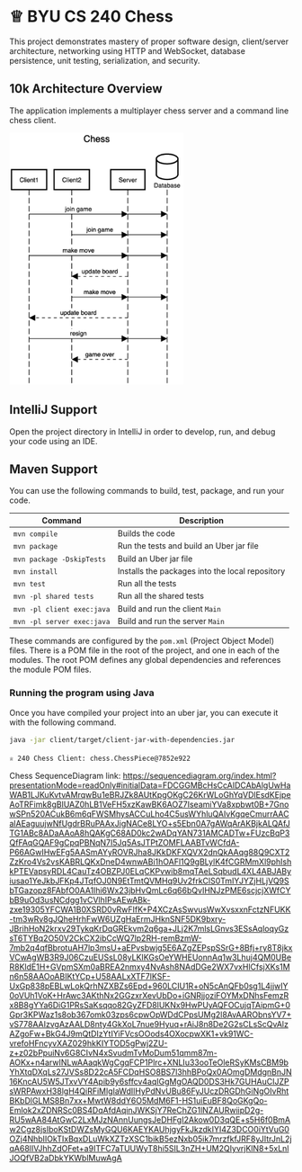# ♕ BYU CS 240 Chess

This project demonstrates mastery of proper software design, client/server architecture, networking using HTTP and WebSocket, database persistence, unit testing, serialization, and security.

## 10k Architecture Overview

The application implements a multiplayer chess server and a command line chess client.

[![Sequence Diagram](10k-architecture.png)](https://sequencediagram.org/index.html#initialData=C4S2BsFMAIGEAtIGckCh0AcCGAnUBjEbAO2DnBElIEZVs8RCSzYKrgAmO3AorU6AGVIOAG4jUAEyzAsAIyxIYAERnzFkdKgrFIuaKlaUa0ALQA+ISPE4AXNABWAexDFoAcywBbTcLEizS1VZBSVbbVc9HGgnADNYiN19QzZSDkCrfztHFzdPH1Q-Gwzg9TDEqJj4iuSjdmoMopF7LywAaxgvJ3FC6wCLaFLQyHCdSriEseSm6NMBurT7AFcMaWAYOSdcSRTjTka+7NaO6C6emZK1YdHI-Qma6N6ss3nU4Gpl1ZkNrZwdhfeByy9hwyBA7mIT2KAyGGhuSWi9wuc0sAI49nyMG6ElQQA)

## IntelliJ Support

Open the project directory in IntelliJ in order to develop, run, and debug your code using an IDE.

## Maven Support

You can use the following commands to build, test, package, and run your code.

| Command                    | Description                                     |
| -------------------------- | ----------------------------------------------- |
| `mvn compile`              | Builds the code                                 |
| `mvn package`              | Run the tests and build an Uber jar file        |
| `mvn package -DskipTests`  | Build an Uber jar file                          |
| `mvn install`              | Installs the packages into the local repository |
| `mvn test`                 | Run all the tests                               |
| `mvn -pl shared tests`     | Run all the shared tests                        |
| `mvn -pl client exec:java` | Build and run the client `Main`                 |
| `mvn -pl server exec:java` | Build and run the server `Main`                 |

These commands are configured by the `pom.xml` (Project Object Model) files. There is a POM file in the root of the project, and one in each of the modules. The root POM defines any global dependencies and references the module POM files.

### Running the program using Java

Once you have compiled your project into an uber jar, you can execute it with the following command.

```sh
java -jar client/target/client-jar-with-dependencies.jar

♕ 240 Chess Client: chess.ChessPiece@7852e922
```

Chess SequenceDiagram link:
https://sequencediagram.org/index.html?presentationMode=readOnly#initialData=FDCGGMBcHsCcAIDCAbAlgUwHaWAB1LJKuKvtvAMrqwBu1eBRJZk8AUtKpgOKgC26KrWLoGhYqVDlEsdKEjpeAoTRFimk8gBlUAZ0hLB1VeFH5xzKawBK6AOZ7IseamiYVa8xpbwt0B+7GnowSPn520ACukB6m6qFWSMhysACCuLho4C5usWYhluQAIvKgqeCmurrAACalAEaguujwNfUgdrBRuPAAxJigNACe8LYO+s5Ebn0A7gAWqArAKBjkALQAfJTG1ABc8ADaAAoA8hQAKgC68AD0kc2wADqYAN731AMCADTw+FUzcBqP3QfFAqGQAF9gCpqPBNqN7I5Jq5AsJTPtZOMFLAABTvWCfdA-P66AGwIHwEFg5AASmAYyROVRJha8JKkDKFXQVX2dnQkAAqg88Q9CXT2ZzKro4Vs2vsKABRLQKxDneD4wnwABi1hOAFl1Q9gBLylK4fCGRMmXl9phIshkPTEVapsyRDL4CauTz4OBZPJ0ELqCKPvwib8mqTAeLSqbudL4XL4ABJAByiusao1YeJkbJFKp4JTqfOJ0N9EtTmtQVMHq9Uv2frkClS0TmIYJYZjHLjVQ9SbTGazopz8FAbfO0AA1lhi6Wx23jbHvQmLc6q66bQvIHNJzPME6scjcjXWfCYbB9uOd3usNCdgg1vCVlhIPsAEwABk-zxe19305YFCWA1B0XSRD0vRwFIfK+P4XCzAsSwvusWwXvsxxnFctzNFUKK-tm3wRv8gJQheHrhFwW6UZgHaErmJHknSNF5DK9bxry-JBrihHoN2krxv29TykqKrDqGREkvm2q6ga+JLj2K7mlsLGnvs3ESsAqloqyGzsT6TYBq2O50V2CkCX2ibCcWQ7lp2RH-remBzmW-7mb2q4qfBbrotuAH7lp3msU+aEPvsbwjg5E6AZgZEPspSSrG+8Bfj+ry8T8jkxVCwAgWB3R9J06CzuEUSsL08yLKIKGsOeYWHEUonnAq1w3Lhuj4QM0UBeR8KldE1H+GVpmSXm0aBREA2nmxy4NvAsh8NAdDGe2WX7vxHlCfsjXKs1Mn6n58AAOoABIKtYCp+U58AALxXTF7lKSF-UxGp838pEBLwLokQrhNZXBZs6Epd+960LCIU1R+oN5cAnQFb0sg1L4jjwIY0oVUh1VoK+HrAwc3AKthNx2GGzxrXevUbDo+iGNRjjoziFOYMxDNhsFemzRx8B8gYYa6DiG1PRsSaKsqqo82GyZFD8lUKNx9HwPUyAQFOCujqTAipmG+0Gpr3KPWaz1s8ob367omk03zps6cpwOpWDdCPpsUMg2l8AvAARObnsYV7+vS778AAIzvgAzAALD8nty4GkXoL7nue9Hyuq+rAiJ8n8De2G2sCLsScQvAlzAZgoFw+BkG4J9mQtDIzYtIYiFVcsOOods4OXocpwXK1+vk91WC-vrefoHFncyvXAZ029hkKIYTOD5gPwj2ZU-z+z02bPpuiNv6G8CIvN4xSvudmTvMoDum51qmm87m-AOKx+n4arwINLwAAaqkWgCgqFCP1Plrc+XNLIu33ooTeOleRSyKMsCBM9bYhXtqDXqLs27JVSs8D22cA5FCDqHSO8BS7l3hhBPoQx0AOmgDMdgnBnJN16KncAU5W5JTxvVY4Apib9y6sffcv4aqIGgMgOAQD0DS3Hk7GUHAuCIJZPsWRPAwxH38lgH4QiRFiMlgIaWdIlHyPdNvUBu86FyJUczDRGDhGiNgOIvRhtBKbDlGLMS8Bn7xx+MwtW8ddY6O5MdM6F1-HS1uiEuBF8QoGKgQo-Emlok2xZDNRSc0BS4DqAfdAqinJWKSjY7ReChZG1lNZAURwiipD2g-RU5wAA84AtGwC2LxMJzNAnnUungsJeDHFgI2Akow0D3qQE+s5H6f0BmAw2Cgz8jsIboKStDWZsMyGQU6KAEYKAUhjgyFkJkzdkIYI4Z3DCO0iYtVuG0OZj4NhbIIOkTIxBqxDLuWkXZTzXSC1bikB5ezNxb05ik7mrzfkfJRF8yJItrJnL2jqA68lIVJhhZdOFet+a9ITFC7aTUUWyT8hi5SIL3nZH+UM2QIyvrjKlN8+5xLnlJOQfVB2aDbkYKWblMuwAgA
